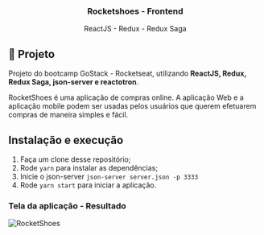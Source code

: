 <h3 align="center">Rocketshoes - Frontend</h3>

<p align="center">ReactJS - Redux - Redux Saga</p>

## :rocket: Projeto

Projeto do bootcamp GoStack - Rocketseat, utilizando **ReactJS, Redux, Redux Saga, json-server e reactotron**.

RocketShoes é uma aplicação de compras online. A aplicação Web e a aplicação mobile podem ser usadas pelos usuários que querem efetuarem compras de maneira simples e fácil.

## Instalação e execução

1. Faça um clone desse repositório;
2. Rode `yarn` para instalar as dependências;
3. Inicie o json-server `json-server server.json -p 3333`
4. Rode `yarn start` para iniciar a aplicação.

### Tela da aplicação - Resultado

![RocketShoes](.githuh/rocketShoes.png)
